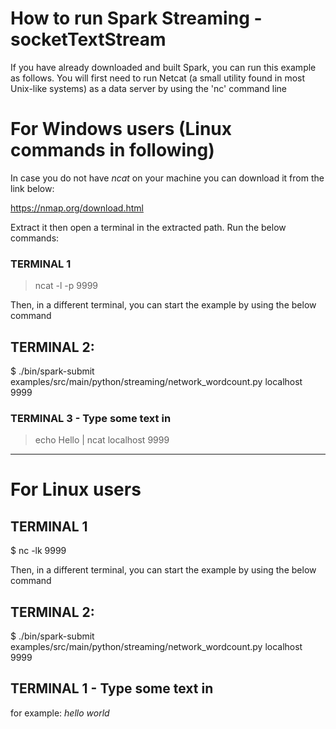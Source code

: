 # How to run Spark Streaming - socketTextStream

If you have already downloaded and built Spark, you can run this example as follows. 
You will first need to run Netcat (a small utility found in most Unix-like systems) as a data server by using the 'nc' command line

# For Windows users (Linux commands in following)
In case you do not have _ncat_ on your machine you can download it from the link below:

https://nmap.org/download.html

Extract it then open a terminal in the extracted path. Run the below commands:

### TERMINAL 1 
> ncat -l -p 9999

Then, in a different terminal, you can start the example by using the below command
## TERMINAL 2:
$ ./bin/spark-submit examples/src/main/python/streaming/network_wordcount.py localhost 9999

### TERMINAL 3 - Type some text in 
> echo Hello | ncat localhost 9999

-------------------------------------

# For Linux users
## TERMINAL 1
$ nc -lk 9999


Then, in a different terminal, you can start the example by using the below command
## TERMINAL 2:
$ ./bin/spark-submit examples/src/main/python/streaming/network_wordcount.py localhost 9999

## TERMINAL 1 - Type some text in 
for example: _hello world_




